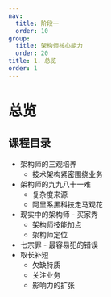 ```yaml
---
nav:
  title: 阶段一
  order: 10
group:
  title: 架构师核心能力
  order: 20
title: 1. 总览
order: 1
---
```


# 总览

## 课程目录

- 架构师的三观培养
  - 技术架构紧密围绕业务
- 架构师的九九八十一难
  - 复杂度来源
  - 阿里系黑科技走马观花
- 现实中的架构师 - 买家秀
  - 架构师技能加点
  - 架构师定位
- 七宗罪 - 最容易犯的错误
- 取长补短
  - 欠缺特质
  - 关注业务
  - 影响力的扩张